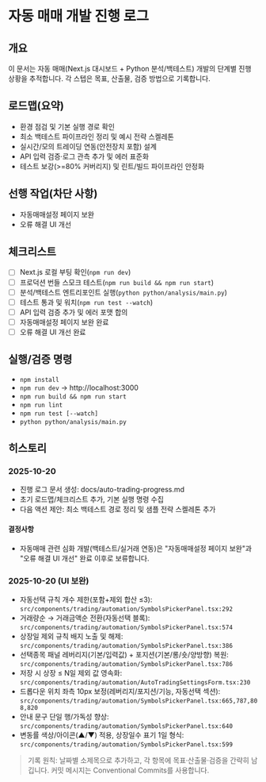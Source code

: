 # 자동 매매 개발 진행 로그

## 개요
이 문서는 자동 매매(Next.js 대시보드 + Python 분석/백테스트) 개발의 단계별 진행 상황을 추적합니다. 각 스텝은 목표, 산출물, 검증 방법으로 기록합니다.

## 로드맵(요약)
- 환경 점검 및 기본 실행 경로 확인
- 최소 백테스트 파이프라인 정리 및 예시 전략 스켈레톤
- 실시간/모의 트레이딩 연동(안전장치 포함) 설계
- API 입력 검증·로그 관측 추가 및 에러 표준화
- 테스트 보강(>=80% 커버리지) 및 린트/빌드 파이프라인 안정화

## 선행 작업(차단 사항)
- 자동매매설정 페이지 보완
- 오류 해결 UI 개선

## 체크리스트
- [ ] Next.js 로컬 부팅 확인(`npm run dev`)
- [ ] 프로덕션 번들 스모크 테스트(`npm run build && npm run start`)
- [ ] 분석/백테스트 엔트리포인트 실행(`python python/analysis/main.py`)
- [ ] 테스트 통과 및 워치(`npm run test --watch`)
- [ ] API 입력 검증 추가 및 에러 포맷 합의
- [ ] 자동매매설정 페이지 보완 완료
- [ ] 오류 해결 UI 개선 완료

## 실행/검증 명령
- `npm install`
- `npm run dev` → http://localhost:3000
- `npm run build && npm run start`
- `npm run lint`
- `npm run test [--watch]`
- `python python/analysis/main.py`

## 히스토리
### 2025-10-20
- 진행 로그 문서 생성: docs/auto-trading-progress.md
- 초기 로드맵/체크리스트 추가, 기본 실행 명령 수집
- 다음 액션 제안: 최소 백테스트 경로 정리 및 샘플 전략 스켈레톤 추가

#### 결정사항
- 자동매매 관련 심화 개발(백테스트/실거래 연동)은 "자동매매설정 페이지 보완"과 "오류 해결 UI 개선" 완료 이후로 보류합니다.

### 2025-10-20 (UI 보완)
- 자동선택 규칙 개수 제한(포함+제외 합산 ≤3): `src/components/trading/automation/SymbolsPickerPanel.tsx:292`
- 거래량순 → 거래금액순 전환(자동선택 블록): `src/components/trading/automation/SymbolsPickerPanel.tsx:574`
- 상장일 제외 규칙 배지 노출 및 해제: `src/components/trading/automation/SymbolsPickerPanel.tsx:386`
- 선택종목 패널 레버리지(기본/입력값) + 포지션(기본/롱/숏/양방향) 복원: `src/components/trading/automation/SymbolsPickerPanel.tsx:786`
- 저장 시 상장 ≤ N일 제외 값 영속화: `src/components/trading/automation/AutoTradingSettingsForm.tsx:230`
- 드롭다운 위치 좌측 10px 보정(레버리지/포지션/기능, 자동선택 섹션): `src/components/trading/automation/SymbolsPickerPanel.tsx:665,787,808,820`
- 안내 문구 단일 행/가독성 향상: `src/components/trading/automation/SymbolsPickerPanel.tsx:640`
- 변동률 색상/아이콘(▲/▼) 적용, 상장일수 표기 1일 형식: `src/components/trading/automation/SymbolsPickerPanel.tsx:599`

> 기록 원칙: 날짜별 소제목으로 추가하고, 각 항목에 목표·산출물·검증을 간략히 남깁니다. 커밋 메시지는 Conventional Commits를 사용합니다.
